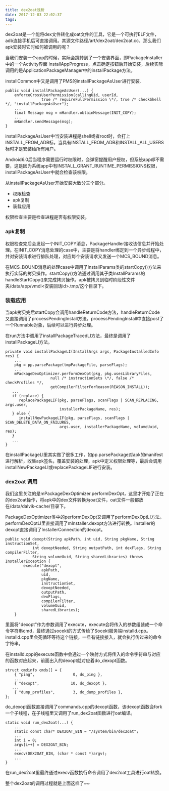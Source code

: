 ```yaml
---
title: dex2oat浅析
date: 2017-12-03 22:02:37
tags:
---
```


dex2oat是一个能将dex文件转化成oat文件的工具，它是一个可执行ELF文件，adb连接手机后可直接调用。其源文件路径/art/dex2oat/dex2oat.cc，那么我们apk安装时它时如何被调用的呢？

当我们安装一个app的时候，实际会跳转到了一个安装界面，即PackageInstaller中的一个Activity界面 InstallAppProgress，点击确定按钮后开始安装，后续实际调用的是ApplicationPackageManager中的installPackage方法。

installCommon中又是调用了PMS的installPackageAsUser进行安装.
<!-- more -->

	public void installPackageAsUser(...) {
		enforceCrossUserPermission(callingUid, userId,
	                true /* requireFullPermission \*/, true /* checkShell */, "installPackageAsUser");
	    ...
	    final Message msg = mHandler.obtainMessage(INIT_COPY);
	    ...
	    mHandler.sendMessage(msg);
	}
	
installPackageAsUser中当安装进程是shell或者root时，会打上INSTALL\_FROM\_ADB标，当具有INSTALL\_FROM\_ADB和INSTALL\_ALL\_USERS标时才是安装给所有用户。

Android6.0后当程序需要运行时权限时，会弹窗提醒用户授权，但系统app却不需要，这是因为系统app中有INSTALL\_GRANT\_RUNTIME\_PERMISSIONS权限，installPackageAsUser中就会检查该权限。

从installPackageAsUser开始安装大致分三个部分。

* 权限检查
* apk复制
* 装载应用

权限检查主要是检查进程是否有权限安装。

### apk复制

权限检查完后会发起一个INIT\_COPY消息，PackageHandler接收该信息并开始处理。在INIT\_COPY消息处理的case中，主要是将handler绑定到一个异步线程中，并对安装请求进行排队处理，对应每个安装请求又发送一个MCS_BOUND消息。

在MCS_BOUND消息的处理case中调用了InstallParams类的startCopy()方法来执行实际的拷贝操作。startCopy()方法通过调用其子类InstallParams的handleStartCopy()来完成拷贝操作。apk被拷贝到临时阶段性文件夹/data/app/vmdl<安装回话id>.tmp/这个目录下。

### 装载应用

当apk拷贝完后startCopy会调用handleReturnCode方法，handleReturnCode 又直接调用了processPendingInstall方法。processPendingInstall中直接post了一个Runnable对象，后续可以进行异步处理。

在run方法中调用了installPackageTracedLI方法，最终是调用了installPackageLI方法。

	private void installPackageLI(InstallArgs args, PackageInstalledInfo res) {
		...
		pkg = pp.parsePackage(tmpPackageFile, parseFlags);
		...
		mPackageDexOptimizer.performDexOpt(pkg, pkg.usesLibraryFiles,
	                    null /* instructionSets \*/, false /* checkProfiles */,
	                    getCompilerFilterForReason(REASON_INSTALL));
	   ...
	   if (replace) {
	      replacePackageLIF(pkg, parseFlags, scanFlags | SCAN_REPLACING, args.user,
	                        installerPackageName, res);
	   } else {
	      installNewPackageLIF(pkg, parseFlags, scanFlags | SCAN_DELETE_DATA_ON_FAILURES,
	                        args.user, installerPackageName, volumeUuid, res);
	   }
	   ...
	}
	
在installPackageLI里其实做了很多工作，如pp.parsePackage对apk的manifest进行解析，收集apk签名，覆盖安装的处理，apk中定义权限处理等，最后会调用installNewPackageLI或replacePackageLIF进行安装。

### dex2oat 调用

我们这里关注的是mPackageDexOptimizer.performDexOpt，这里才开始了正在的dex2oat操作，将apk中的dex文件转换为oat文件，oat文件一般都放在/data/dalvik-cache/目录下。

PackageDexOptimizer类中的performDexOpt又调用了performDexOptLI方法。performDexOptLI里直接调用了mInstaller.dexopt方法进行转换。Installer的dexopt直接调用了InstallerConnection的dexopt。

	public void dexopt(String apkPath, int uid, String pkgName, String instructionSet,
	            int dexoptNeeded, String outputPath, int dexFlags, String compilerFilter,
	            String volumeUuid, String sharedLibraries) throws InstallerException {
	        execute("dexopt",
	                apkPath,
	                uid,
	                pkgName,
	                instructionSet,
	                dexoptNeeded,
	                outputPath,
	                dexFlags,
	                compilerFilter,
	                volumeUuid,
	                sharedLibraries);
	    }
里面将"dexopt"作为参数调用了execute，execute会将传入的参数组装成一个命令字符串cmd，最终通过socekt的方式传给了Socekt服务端installd.cpp。installd.cpp里会死循环等待这个链接，一旦有链接接入，就会执行传过来的命令字符串。

在installd.cpp的execute函数中会通过一个映射方式将传入的命令字符串与对应的函数对应起来，前面出入的dexopt就对应着do_dexopt函数。

	struct cmdinfo cmds[] = {
	    { "ping",                 0, do_ping },
	    ...
	    { "dexopt",              10, do_dexopt },
	   ...
	    { "dump_profiles",        3, do_dump_profiles },
	};

do_dexopt函数直接调用了commands.cpp的dexopt函数，该dexopt函数会fork一个子线程，在子线程里又调用了run\_dex2oat函数进行oat编译。
	
	static void run_dex2oat(...) {
		...
		static const char* DEX2OAT_BIN = "/system/bin/dex2oat";
		...
		int i = 0;
		argv[i++] = DEX2OAT_BIN;
		...
		execv(DEX2OAT_BIN, (char * const *)argv);
		...
	}

在run\_dex2oat里最终通过execv函数执行命令调用了dex2oat工具进行oat转换。

整个dex2oat的调用过程就是上面这样了~~